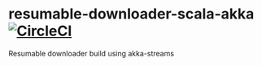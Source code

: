 # resumable-downloader-scala-akka [![CircleCI](https://circleci.com/gh/sharmapankaj2512/resumable-downloader-scala-akka.svg?style=svg)](https://circleci.com/gh/sharmapankaj2512/resumable-downloader-scala-akka)
Resumable downloader build using akka-streams
